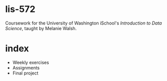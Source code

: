 # lis-572
 Coursework for the University of Washington iSchool's *Introduction to Data Science*, taught by Melanie Walsh.

# index
- Weekly exercises
- Assignments
- Final project